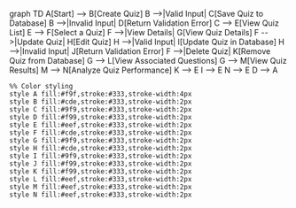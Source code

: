 graph TD
    A[Start] --> B[Create Quiz]
    B -->|Valid Input| C[Save Quiz to Database]
    B -->|Invalid Input| D[Return Validation Error]
    C --> E[View Quiz List]
    E --> F[Select a Quiz]
    F -->|View Details| G[View Quiz Details]
    F -->|Update Quiz| H[Edit Quiz]
    H -->|Valid Input| I[Update Quiz in Database]
    H -->|Invalid Input| J[Return Validation Error]
    F -->|Delete Quiz| K[Remove Quiz from Database]
    G --> L[View Associated Questions]
    G --> M[View Quiz Results]
    M --> N[Analyze Quiz Performance]
    K --> E
    I --> E
    N --> E
    D --> A

    %% Color styling
    style A fill:#f9f,stroke:#333,stroke-width:4px
    style B fill:#cde,stroke:#333,stroke-width:2px
    style C fill:#9f9,stroke:#333,stroke-width:2px
    style D fill:#f99,stroke:#333,stroke-width:2px
    style E fill:#eef,stroke:#333,stroke-width:2px
    style F fill:#cde,stroke:#333,stroke-width:2px
    style G fill:#9f9,stroke:#333,stroke-width:2px
    style H fill:#cde,stroke:#333,stroke-width:2px
    style I fill:#9f9,stroke:#333,stroke-width:2px
    style J fill:#f99,stroke:#333,stroke-width:2px
    style K fill:#f99,stroke:#333,stroke-width:2px
    style L fill:#eef,stroke:#333,stroke-width:2px
    style M fill:#eef,stroke:#333,stroke-width:2px
    style N fill:#eef,stroke:#333,stroke-width:2px
